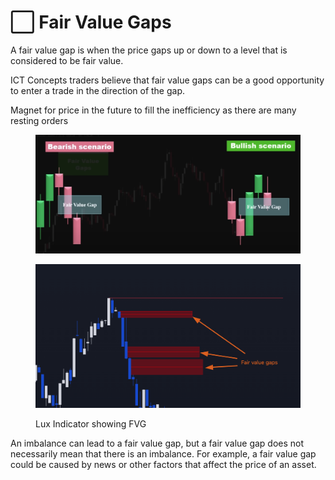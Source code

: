 # ⬜ Fair Value Gaps

A fair value gap is when the price gaps up or down to a level that is considered to be fair value.&#x20;

ICT Concepts traders believe that fair value gaps can be a good opportunity to enter a trade in the direction of the gap.

Magnet for price in the future to fill the inefficiency as there are many resting orders

<figure><img src="../.gitbook/assets/image (8) (1) (1).png" alt=""><figcaption></figcaption></figure>



<figure><img src="../.gitbook/assets/image (6) (1) (1) (1) (1).png" alt=""><figcaption><p>Lux Indicator showing FVG</p></figcaption></figure>

An imbalance can lead to a fair value gap, but a fair value gap does not necessarily mean that there is an imbalance. For example, a fair value gap could be caused by news or other factors that affect the price of an asset.
